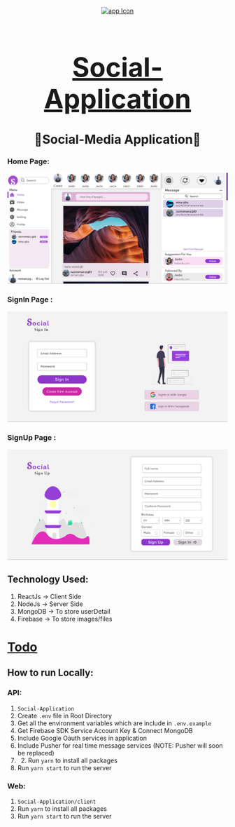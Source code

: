 <div align="center">

[<img src="./appIcon.ico" style="width:100px;" alt="app Icon"/><h1 style="font-size:60px; width:100%;">Social-Application</h1>](./appIcon.ico)
# 🤝Social-Media Application🤝

</div>

### Home Page:
[<img src="Interface/Home_Page.png" alt="Home_Page"></img>](Interface/Home_Page.png)
### SignIn Page :
[<img src="Interface/Sign_In_Page.png" alt="webVplayer"></img>](Interface/Sign_In_Page.png)

### SignUp Page :
[<img src="Interface/Sign_Up_Page.png" alt="webVplayer"></img>](Interface/Sign_Up_Page.png)
<br/>

## Technology Used:
1. ReactJs -> Client Side
2. NodeJs -> Server Side
3. MongoDB -> To store userDetail
4. Firebase -> To store images/files

[<h1>Todo</h1>](todo.md "Todo")

## How to run Locally:
### API:
1. `Social-Application`
2. Create `.env` file in Root Directory
3. Get all the environment variables which are include in `.env.example`
4. Get Firebase SDK Service Account Key & Connect MongoDB
5. Include Google Oauth services in application
6. Include Pusher for real time message services (NOTE: Pusher will soon be replaced)
7. 2. Run `yarn` to install all packages
8. Run `yarn start` to run the server

### Web:
1. `Social-Application/client`
2. Run `yarn` to install all packages
3. Run `yarn start` to run the server


